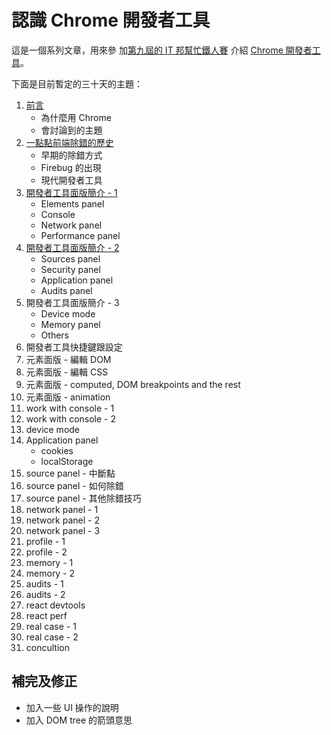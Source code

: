 # 認識 Chrome 開發者工具

這是一個系列文章，用來參
加[第九屆的 IT 邦幫忙鐵人賽](https://ithelp.ithome.com.tw/ironman) 介紹
[Chrome 開發者工具](https://developer.chrome.com/devtools)。

下面是目前暫定的三十天的主題：

1. [前言](day-1.md)
   * 為什麼用 Chrome
   * 會討論到的主題
2. [一點點前端除錯的歷史](day-2.md)
   * 早期的除錯方式
   * Firebug 的出現
   * 現代開發者工具
3. [開發者工具面版簡介 - 1](day-3.md)
   * Elements panel
   * Console
   * Network panel
   * Performance panel
4. [開發者工具面版簡介 - 2](day-4.md)
   * Sources panel
   * Security panel
   * Application panel
   * Audits panel
5. 開發者工具面版簡介 - 3
   * Device mode
   * Memory panel
   * Others
6. 開發者工具快捷鍵跟設定
7. 元素面版 - 編輯 DOM
8. 元素面版 - 編輯 CSS
9. 元素面版 - computed, DOM breakpoints and the rest
10. 元素面版 - animation
11. work with console - 1
12. work with console - 2
13. device mode
14. Application panel
    * cookies
    * localStorage
15. source panel - 中斷點
16. source panel - 如何除錯
17. source panel - 其他除錯技巧
18. network panel - 1
19. network panel - 2
20. network panel - 3
21. profile - 1
22. profile - 2
23. memory - 1
24. memory - 2
25. audits - 1
26. audits - 2
27. react devtools
28. react perf
29. real case - 1
30. real case - 2
31. concultion

## 補完及修正
- 加入一些 UI 操作的說明
- 加入 DOM tree 的箭頭意思
